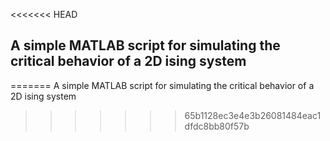 <<<<<<< HEAD
## A simple MATLAB script for simulating the critical behavior of a 2D ising system
=======
A simple MATLAB script for simulating the critical behavior of a 2D ising system 
>>>>>>> 65b1128ec3e4e3b26081484eac1dfdc8bb80f57b
